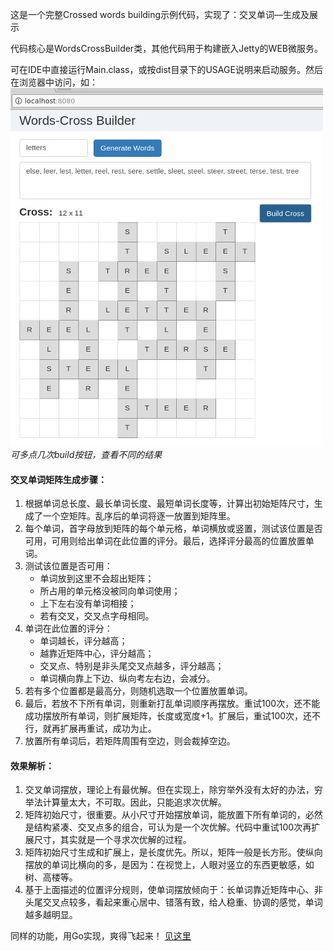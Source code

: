 这是一个完整Crossed words building示例代码，实现了：交叉单词—生成及展示

代码核心是WordsCrossBuilder类，其他代码用于构建嵌入Jetty的WEB微服务。

可在IDE中直接运行Main.class，或按dist目录下的USAGE说明来启动服务。然后在浏览器中访问，如：
![web page](https://raw.githubusercontent.com/xuzhigang01/words-cross_java/master/h5.jpg)
<br/>*可多点几次build按钮，查看不同的结果*

#### 交叉单词矩阵生成步骤：
1. 根据单词总长度、最长单词长度、最短单词长度等，计算出初始矩阵尺寸，生成了一个空矩阵。乱序后的单词将逐一放置到矩阵里。
2. 每个单词，首字母放到矩阵的每个单元格，单词横放或竖置，测试该位置是否可用，可用则给出单词在此位置的评分。最后，选择评分最高的位置放置单词。
3. 测试该位置是否可用：
   - 单词放到这里不会超出矩阵；
   - 所占用的单元格没被同向单词使用；
   - 上下左右没有单词相接；
   - 若有交叉，交叉点字母相同。
4. 单词在此位置的评分：
   - 单词越长，评分越高；
   - 越靠近矩阵中心，评分越高；
   - 交叉点、特别是非头尾交叉点越多，评分越高；
   - 单词横向靠上下边、纵向考左右边，会减分。
5. 若有多个位置都是最高分，则随机选取一个位置放置单词。
6. 最后，若放不下所有单词，则重新打乱单词顺序再摆放。重试100次，还不能成功摆放所有单词，则扩展矩阵，长度或宽度+1。扩展后，重试100次，还不行，就再扩展再重试，成功为止。
7. 放置所有单词后，若矩阵周围有空边，则会裁掉空边。

#### 效果解析：
1. 交叉单词摆放，理论上有最优解。但在实现上，除穷举外没有太好的办法，穷举法计算量太大，不可取。因此，只能追求次优解。
2. 矩阵初始尺寸，很重要。从小尺寸开始摆放单词，能放置下所有单词的，必然是结构紧凑、交叉点多的组合，可认为是一个次优解。代码中重试100次再扩展尺寸，其实就是一个寻求次优解的过程。
3. 矩阵初始尺寸生成和扩展上，是长度优先。所以，矩阵一般是长方形。使纵向摆放的单词比横向的多，是因为：在视觉上，人眼对竖立的东西更敏感，如树、高楼等。
4. 基于上面描述的位置评分规则，使单词摆放倾向于：长单词靠近矩阵中心、非头尾交叉点较多，看起来重心居中、错落有致，给人稳重、协调的感觉，单词越多越明显。

同样的功能，用Go实现，爽得飞起来！ [见这里](https://github.com/xuzhigang01/words-cross)
